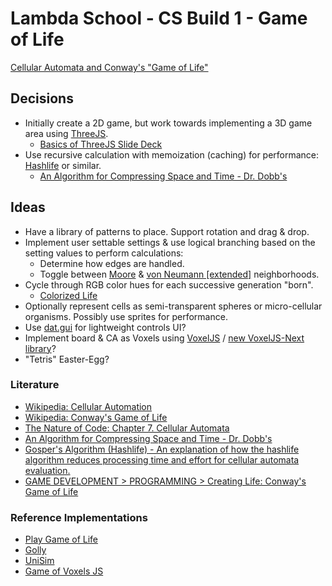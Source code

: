 # Lambda School - CS Build 1 - Game of Life

[Cellular Automata and Conway's "Game of Life"](https://github.com/LambdaSchool/CS-Build-Week-1#cellular-automata-and-conways-game-of-life)

## Decisions

- Initially create a 2D game, but work towards implementing a 3D game area using [ThreeJS](https://threejs.org/).
  - [Basics of ThreeJS Slide Deck](http://fhtr.org/BasicsOfThreeJS/)
- Use recursive calculation with memoization (caching) for performance: [Hashlife](https://en.wikipedia.org/wiki/Hashlife) or similar.
  - [An Algorithm for Compressing Space and Time - Dr. Dobb's](https://www.drdobbs.com/jvm/an-algorithm-for-compressing-space-and-t/184406478)

## Ideas

- Have a library of patterns to place. Support rotation and drag & drop.
- Implement user settable settings & use logical branching based on the setting values to perform calculations:
  - Determine how edges are handled.
  - Toggle between [Moore](https://en.wikipedia.org/wiki/Moore_neighborhood) & [von Neumann [extended]](https://en.wikipedia.org/wiki/Von_Neumann_neighborhood) neighborhoods.
- Cycle through RGB color hues for each successive generation "born".
  - [Colorized Life](http://www.ericweisstein.com/encyclopedias/life/ColorizedLife.html)
- Optionally represent cells as semi-transparent spheres or micro-cellular organisms. Possibly use sprites for performance.
- Use [dat.gui](https://github.com/dataarts/dat.gui) for lightweight controls UI?
- Implement board & CA as Voxels using [VoxelJS](http://www.voxeljs.com/) / [new VoxelJS-Next library](https://github.com/joshmarinacci/voxeljs-next)?
- "Tetris" Easter-Egg?

### Literature

- [Wikipedia: Cellular Automation](https://en.wikipedia.org/wiki/Cellular_automaton)
- [Wikipedia: Conway's Game of Life](https://en.wikipedia.org/wiki/Conway%27s_Game_of_Life)
- [The Nature of Code: Chapter 7. Cellular Automata](https://natureofcode.com/book/chapter-7-cellular-automata/)
- [An Algorithm for Compressing Space and Time - Dr. Dobb's](https://www.drdobbs.com/jvm/an-algorithm-for-compressing-space-and-t/184406478)
- [Gosper's Algorithm (Hashlife) - An explanation of how the hashlife algorithm reduces processing time and effort for cellular automata evaluation.](https://jennyhasahat.github.io/hashlife.html)
- [GAME DEVELOPMENT > PROGRAMMING > Creating Life: Conway's Game of Life](https://gamedevelopment.tutsplus.com/tutorials/creating-life-conways-game-of-life--gamedev-558)

### Reference Implementations

- [Play Game of Life](https://playgameoflife.com/)
- [Golly](http://golly.sourceforge.net/)
- [UniSim](https://www.pygame.org/project/1849/3232)
- [Game of Voxels JS](https://github.com/mvaleriani/Game-of-Voxels-JS)
